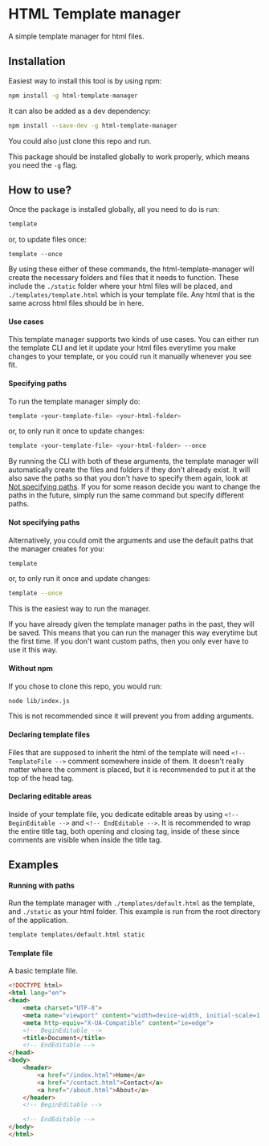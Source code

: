 # HTML Template manager

A simple template manager for html files.

## Installation

Easiest way to install this tool is by using npm:
```sh
npm install -g html-template-manager
```

It can also be added as a dev dependency:
```sh
npm install --save-dev -g html-template-manager
```

You could also just clone this repo and run.

This package should be installed globally to work properly, which means you need the `-g` flag.

## How to use?

Once the package is installed globally, all you need to do is run:
```sh
template
```
or, to update files once:
```
template --once
```

By using these either of these commands, the html-template-manager will create the necessary folders and files that it needs to function. These include the `./static` folder where your html files will be placed, and `./templates/template.html` which is your template file. Any html that is the same across html files should be in here.

#### Use cases
This template manager supports two kinds of use cases. You can either run the template CLI and let it update your html files everytime you make changes to your template, or you could run it manually whenever you see fit.

#### Specifying paths
To run the template manager simply do:
```sh
template <your-template-file> <your-html-folder>
```
or, to only run it once to update changes:
```sh
template <your-template-file> <your-html-folder> --once
```

By running the CLI with both of these arguments, the template manager will automatically create the files and folders if they don't already exist. It will also save the paths so that you don't have to specify them again, look at [Not specifying paths](#not-specifying-paths). If you for some reason decide you want to change the paths in the future, simply run the same command but specify different paths.

#### Not specifying paths
Alternatively, you could omit the arguments and use the default paths that the manager creates for you:
```sh
template
```
or, to only run it once and update changes:
```sh
template --once
```
This is the easiest way to run the manager.

If you have already given the template manager paths in the past, they will be saved. This means that you can run the manager this way everytime but the first time. If you don't want custom paths, then you only ever have to use it this way.

#### Without npm
If you chose to clone this repo, you would run:
```sh
node lib/index.js
```
This is not recommended since it will prevent you from adding arguments.

#### Declaring template files
Files that are supposed to inherit the html of the template will need `<!-- TemplateFile -->` comment somewhere inside of them. It doesn't really matter where the comment is placed, but it is recommended to put it at the top of the head tag.

#### Declaring editable areas
Inside of your template file, you dedicate editable areas by using `<!-- BeginEditable -->` and `<!-- EndEditable -->`. It is recommended to wrap the entire title tag, both opening and closing tag, inside of these since comments are visible when inside the title tag.

## Examples

#### Running with paths
Run the template manager with `./templates/default.html` as the template, and `./static` as your html folder. This example is run from the root directory of the application.
```sh
template templates/default.html static
```

#### Template file
A basic template file.
```html
<!DOCTYPE html>
<html lang="en">
<head>
	<meta charset="UTF-8">
	<meta name="viewport" content="width=device-width, initial-scale=1.0">
	<meta http-equiv="X-UA-Compatible" content="ie=edge">
	<!-- BeginEditable -->
	<title>Document</title>
	<!-- EndEditable -->
</head>
<body>
	<header>
		<a href="/index.html">Home</a>
		<a href="/contact.html">Contact</a>
		<a href="/about.html">About</a>
	</header>
	<!-- BeginEditable -->

	<!-- EndEditable -->
</body>
</html>
```